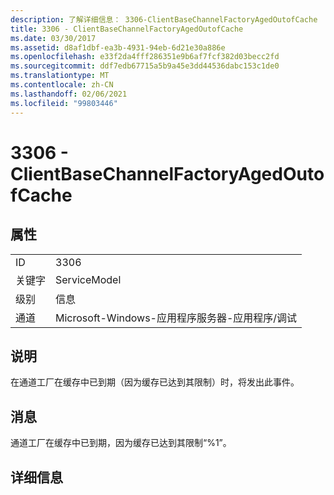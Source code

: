 ```yaml
---
description: 了解详细信息： 3306-ClientBaseChannelFactoryAgedOutofCache
title: 3306 - ClientBaseChannelFactoryAgedOutofCache
ms.date: 03/30/2017
ms.assetid: d8af1dbf-ea3b-4931-94eb-6d21e30a886e
ms.openlocfilehash: e33f2da4fff286351e9b6af7fcf382d03becc2fd
ms.sourcegitcommit: ddf7edb67715a5b9a45e3dd44536dabc153c1de0
ms.translationtype: MT
ms.contentlocale: zh-CN
ms.lasthandoff: 02/06/2021
ms.locfileid: "99803446"
---
```

# <a name="3306---clientbasechannelfactoryagedoutofcache"></a>3306 - ClientBaseChannelFactoryAgedOutofCache

## <a name="properties"></a>属性  
  
|||  
|-|-|  
|ID|3306|  
|关键字|ServiceModel|  
|级别|信息|  
|通道|Microsoft-Windows-应用程序服务器-应用程序/调试|  
  
## <a name="description"></a>说明  

 在通道工厂在缓存中已到期（因为缓存已达到其限制）时，将发出此事件。  
  
## <a name="message"></a>消息  

 通道工厂在缓存中已到期，因为缓存已达到其限制“%1”。  
  
## <a name="details"></a>详细信息
